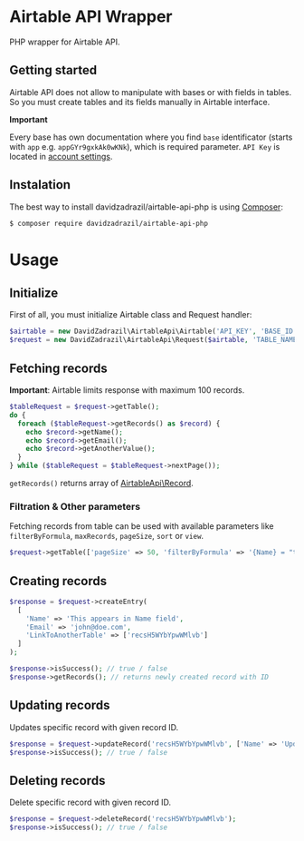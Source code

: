 # Airtable API Wrapper
PHP wrapper for Airtable API. 


## Getting started

Airtable API does not allow to manipulate with bases or with fields in tables. So you must create tables and its fields manually in Airtable interface.

**Important**

Every base has own documentation where you find `base` identificator (starts with `app` e.g. `appGYr9gxkAk0wKNk`), which is required parameter. `API Key` is located in [account settings](https://airtable.com/account).

## Instalation

The best way to install davidzadrazil/airtable-api-php is using  [Composer](http://getcomposer.org/):

```sh
$ composer require davidzadrazil/airtable-api-php
```

# Usage
## Initialize
First of all, you must initialize Airtable class and Request handler:
```php
$airtable = new DavidZadrazil\AirtableApi\Airtable('API_KEY', 'BASE_ID');
$request = new DavidZadrazil\AirtableApi\Request($airtable, 'TABLE_NAME');
```

## Fetching records
**Important**:
Airtable limits response with maximum 100 records. 
```php
$tableRequest = $request->getTable();
do {
  foreach ($tableRequest->getRecords() as $record) {
    echo $record->getName();
    echo $record->getEmail();
    echo $record->getAnotherValue();
  }
} while ($tableRequest = $tableRequest->nextPage());
```

`getRecords()` returns array of [AirtableApi\Record](https://github.com/DavidZadrazil/airtable-api-php/blob/master/src/Record.php).

### Filtration & Other parameters
Fetching records from table can be used with available parameters like `filterByFormula`, `maxRecords`, `pageSize`, `sort` or `view`.
```php
$request->getTable(['pageSize' => 50, 'filterByFormula' => '{Name} = "test"']);
```

## Creating records
```php
$response = $request->createEntry(
  [
    'Name' => 'This appears in Name field',
    'Email' => 'john@doe.com',
    'LinkToAnotherTable' => ['recsH5WYbYpwWMlvb']
  ]
);

$response->isSuccess(); // true / false
$response->getRecords(); // returns newly created record with ID

```

## Updating records
Updates specific record with given record ID.
```php
$response = $request->updateRecord('recsH5WYbYpwWMlvb', ['Name' => 'Updated value']);
$response->isSuccess(); // true / false
```

## Deleting records
Delete specific record with given record ID.
```php
$response = $request->deleteRecord('recsH5WYbYpwWMlvb');
$response->isSuccess(); // true / false
```
